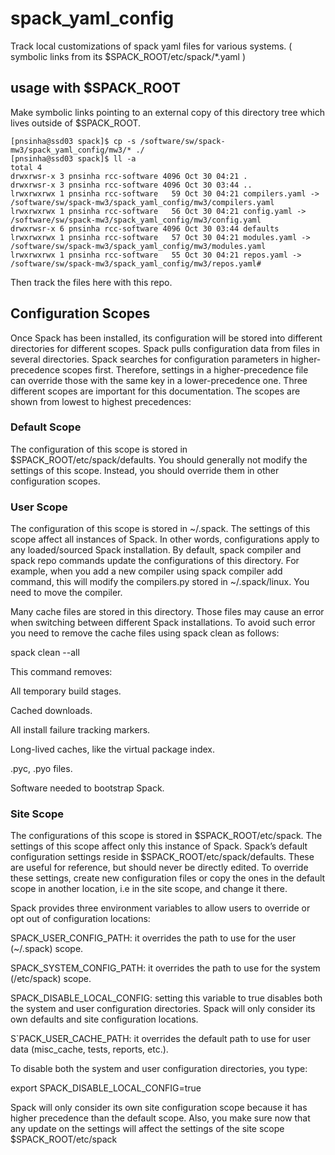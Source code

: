 
# spack_yaml_config
Track local customizations of spack yaml files for various systems.  ( symbolic links from its $SPACK_ROOT/etc/spack/\*.yaml )

## usage with $SPACK_ROOT
Make symbolic links pointing to an external copy of this directory tree which lives outside of $SPACK_ROOT.  
```
[pnsinha@ssd03 spack]$ cp -s /software/sw/spack-mw3/spack_yaml_config/mw3/* ./
[pnsinha@ssd03 spack]$ ll -a
total 4
drwxrwsr-x 3 pnsinha rcc-software 4096 Oct 30 04:21 .
drwxrwsr-x 3 pnsinha rcc-software 4096 Oct 30 03:44 ..
lrwxrwxrwx 1 pnsinha rcc-software   59 Oct 30 04:21 compilers.yaml -> /software/sw/spack-mw3/spack_yaml_config/mw3/compilers.yaml
lrwxrwxrwx 1 pnsinha rcc-software   56 Oct 30 04:21 config.yaml -> /software/sw/spack-mw3/spack_yaml_config/mw3/config.yaml
drwxrwsr-x 6 pnsinha rcc-software 4096 Oct 30 03:44 defaults
lrwxrwxrwx 1 pnsinha rcc-software   57 Oct 30 04:21 modules.yaml -> /software/sw/spack-mw3/spack_yaml_config/mw3/modules.yaml
lrwxrwxrwx 1 pnsinha rcc-software   55 Oct 30 04:21 repos.yaml -> /software/sw/spack-mw3/spack_yaml_config/mw3/repos.yaml#
```
Then track the files here with this repo.


## Configuration Scopes
Once Spack has been installed, its configuration will be stored into different directories for different scopes. Spack pulls configuration data from files in several directories. Spack searches for configuration parameters in higher-precedence scopes first. Therefore, settings in a higher-precedence file can override those with the same key in a lower-precedence one. Three different scopes are important for this documentation. The scopes are shown from lowest to highest precedences:



### Default Scope
The configuration of this scope is stored in $SPACK_ROOT/etc/spack/defaults. You should generally not modify the settings of this scope. Instead, you should override them in other configuration scopes.

### User Scope
The configuration of this scope is stored in ~/.spack. The settings of this scope affect all instances of Spack. In other words, configurations apply to any loaded/sourced Spack installation. By default, spack compiler and spack repo commands update the configurations of this directory. For example, when you add a new compiler using spack compiler add command, this will modify the compilers.py stored in ~/.spack/linux. You need to move the compiler.

Many cache files are stored in this directory. Those files may cause an error when switching between different Spack installations. To avoid such error you need to remove the cache files using spack clean as follows:

spack clean --all

This command removes:

All temporary build stages.

Cached downloads.

All install failure tracking markers.

Long-lived caches, like the virtual package index.

.pyc, .pyo files.

Software needed to bootstrap Spack.

### Site Scope
The configurations of this scope is stored in $SPACK_ROOT/etc/spack. The settings of this scope affect only this instance of Spack. Spack’s default configuration settings reside in $SPACK_ROOT/etc/spack/defaults. These are useful for reference, but should never be directly edited. To override these settings, create new configuration files or copy the ones in the default scope in another location, i.e in the site scope, and change it there.

Spack provides three environment variables to allow users to override or opt out of configuration locations:

SPACK_USER_CONFIG_PATH: it overrides the path to use for the user (~/.spack) scope.

SPACK_SYSTEM_CONFIG_PATH: it overrides the path to use for the system (/etc/spack) scope.

SPACK_DISABLE_LOCAL_CONFIG: setting this variable to true disables both the system and user configuration directories. Spack will only consider its own defaults and site configuration locations.

S`PACK_USER_CACHE_PATH: it overrides the default path to use for user data (misc_cache, tests, reports, etc.).

To disable both the system and user configuration directories, you type:

export SPACK_DISABLE_LOCAL_CONFIG=true

Spack will only consider its own site configuration scope because it has higher precedence than the default scope. Also, you make sure now that any update on the settings will affect the settings of the site scope $SPACK_ROOT/etc/spack